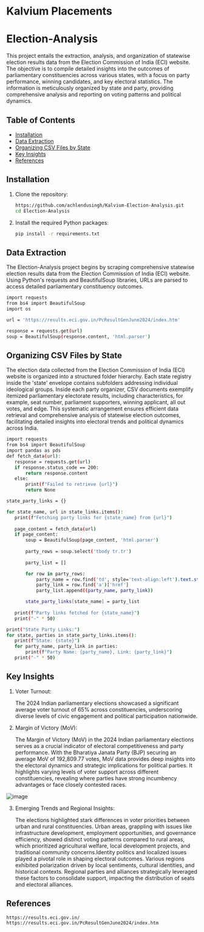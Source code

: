 # Kalvium Placements 
# Election-Analysis


This project entails the extraction, analysis, and organization of statewise election results data from the Election Commission of India (ECI) website. The objective is to compile detailed insights into the outcomes of parliamentary constituencies across various states, with a focus on party performance, winning candidates, and key electoral statistics. The information is meticulously organized by state and party, providing comprehensive analysis and reporting on voting patterns and political dynamics.


## Table of Contents

- [Installation](#installation)
- [Data Extraction](#data-extraction)
- [Organizing CSV Files by State](#organizing-csv-files-by-state)
- [Key Insights](#key-insights)
- [References](#reference)


## Installation

1. Clone the repository:

   ```bash
   https://github.com/achlendusingh/Kalvium-Election-Analysis.git
   cd Election-Analysis
	```
2. Install the required Python packages:

   ```bash
   pip install -r requirements.txt
   ```

## Data Extraction
The Election-Analysis project begins by scraping comprehensive statewise election results data from the Election Commission of India (ECI) website. Using Python's requests and BeautifulSoup libraries, URLs are parsed to access detailed parliamentary constituency outcomes.
 ```bash
import requests
from bs4 import BeautifulSoup
import os

url = 'https://results.eci.gov.in/PcResultGenJune2024/index.htm'

response = requests.get(url)
soup = BeautifulSoup(response.content, 'html.parser')
   ```


## Organizing CSV Files by State
The election data collected from the Election Commission of India (ECI) website is organized into a structured folder hierarchy. Each state registry inside the 'state' envelope contains subfolders addressing individual ideological groups. Inside each party organizer, CSV documents exemplify itemized parliamentary electorate results, including characteristics, for example, seat number, parliament supporters, winning applicant, all out votes, and edge. This systematic arrangement ensures efficient data retrieval and comprehensive analysis of statewise election outcomes, facilitating detailed insights into electoral trends and political dynamics across India.

 ```bash
import requests
from bs4 import BeautifulSoup
import pandas as pds
def fetch_data(url):
    response = requests.get(url)
    if response.status_code == 200:
        return response.content
    else:
        print(f"Failed to retrieve {url}")
        return None

state_party_links = {}

for state_name, url in state_links.items():
    print(f"Fetching party links for {state_name} from {url}")
    
    page_content = fetch_data(url)
    if page_content:
        soup = BeautifulSoup(page_content, 'html.parser')
        
        party_rows = soup.select('tbody tr.tr')
        
        party_list = []

        for row in party_rows:
            party_name = row.find('td', style='text-align:left').text.strip()
            party_link = row.find('a')['href']
            party_list.append((party_name, party_link))

        state_party_links[state_name] = party_list
    
    print(f"Party links fetched for {state_name}")
    print("-" * 50)

print("State Party Links:")
for state, parties in state_party_links.items():
    print(f"State: {state}")
    for party_name, party_link in parties:
        print(f"Party Name: {party_name}, Link: {party_link}")
    print("-" * 50)
```

## Key Insights
1. Voter Turnout:
	
 	The 2024 Indian parliamentary elections showcased a significant average voter turnout of 65% across constituencies, underscoring diverse levels of civic engagement and political participation nationwide.


2. Margin of Victory (MoV):


	The Margin of Victory (MoV) in the 2024 Indian parliamentary elections serves as a crucial indicator of electoral competitiveness and party performance. With the Bharatiya Janata Party (BJP) securing an 
        average MoV of 192,809.77 votes, MoV data provides deep insights into the electoral dynamics and strategic implications for political parties. It highlights varying levels of voter support across 
        different constituencies, revealing where parties have strong incumbency advantages or face closely contested races.

![image](https://github.com/Atharv1610/Election-Analysis/assets/103433059/a2fadedb-1360-4e8f-b54a-145c4ae2bf7a)


3. Emerging Trends and Regional Insights:

   	The elections highlighted stark differences in voter priorities between urban and rural constituencies. Urban areas, grappling with issues like 
        infrastructure development, employment opportunities, and governance efficiency, showed distinct voting patterns compared to rural areas, which 
        prioritized agricultural welfare, local development projects, and traditional community concerns.Identity politics and localized issues played a pivotal 
         role in shaping electoral outcomes. Various regions exhibited polarization driven by local sentiments, cultural identities, and historical contexts. 
         Regional parties and alliances strategically leveraged these factors to consolidate support, impacting the distribution of seats and electoral alliances.


## References
	https://results.eci.gov.in/
  	https://results.eci.gov.in/PcResultGenJune2024/index.htm


